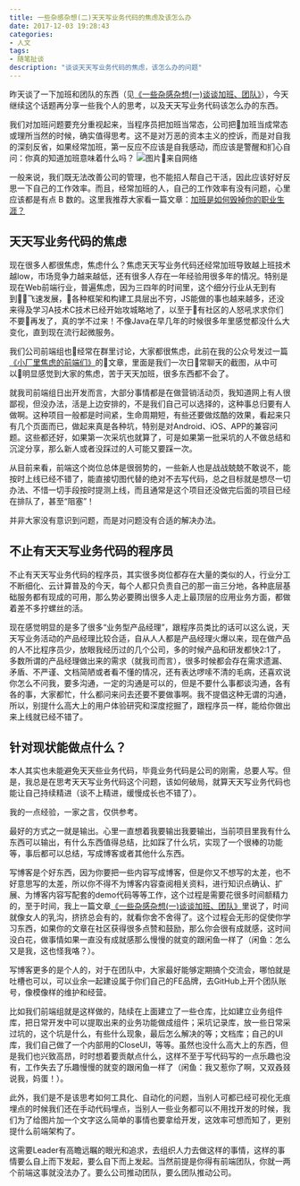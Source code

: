 ```yaml
---
title: 一些杂感杂想(二)天天写业务代码的焦虑及该怎么办
date: 2017-12-03 19:28:43
categories:
- 人文
tags:
- 随笔扯谈
description: "谈谈天天写业务代码的焦虑，该怎么办的问题"
---
```


昨天谈了一下加班和团队的东西（见[《一些杂感杂想(一)谈谈加班、团队》](https://dunizb.com/2017/12/01/%E4%B8%80%E4%BA%9B%E6%9D%82%E6%84%9F%E6%9D%82%E6%83%B3/)），今天继续这个话题再分享一些我个人的思考，以及天天写业务代码该怎么办的东西。

我们对加班问题要充分重视起来，当程序员把加班当常态，公司把加班当成常态或理所当然的时候，确实值得思考。这不是对万恶的资本主义的控诉，而是对自我的深刻反省，如果经常加班，第一反应不应该是自我感动，而应该是警醒和扪心自问：你真的知道加班意味着什么吗？
![图片来自网络](//ww2.sinaimg.cn/large/006tNc79ly1g5d89t0tvoj30xc0ofwiv.jpg)

一般来说，我们既无法改善公司的管理，也不能招人帮自己干活，因此应该好好反思一下自己的工作效率。而且，经常加班的人，自己的工作效率有没有问题，心里应该都是有点 B 数的。这里我推荐大家看一篇文章：[加班是如何毁掉你的职业生涯？](https://maimai.cn/article/detail?fid=212715620&from=single_feed)

## 天天写业务代码的焦虑

现在很多人都很焦虑，焦虑什么？焦虑天天写业务代码还经常加班导致越上班技术越low，市场竞争力越来越低，还有很多人存在一年经验用很多年的情况。特别是现在Web前端行业，普遍焦虑，因为三四年的时间里，这个细分行业从无到有到飞速发展，各种框架和构建工具层出不穷，JS能做的事也越来越多，还没来得及学习A技术C技术已经开始攻城略地了，以至于有社区的人怒吼求求你们不要再发了，真的学不过来！不像Java在早几年的时候很多年里感觉都没什么大变化，直到现在流行起微服务。

我们公司前端组也经常在群里讨论，大家都很焦虑，此前在我的公众号发过一篇[《小厂里焦虑的前端们》](https://mp.weixin.qq.com/s?__biz=MzI0MDIwNTQ1Mg==&mid=2676491997&idx=1&sn=4142f5cb9bdc16a6e0a9ac6162f58d33&chksm=f362cd3ec41544286945fc83ff313eaa335b026f0936318778b45d036e25a63501fda8e445c6&mpshare=1&scene=23&srcid=1202yLGu8fwyRdveblotzguK#rd)的文章，里面是我们一次日常聊天的截图，从中可以明显感觉到大家的焦虑，苦于天天加班，很多东西都不会了。

就我司前端组日出开发而言，大部分事情都是在做营销活动页，我知道网上有人很鄙视，但没办法，活是上边安排的，不是我们自己可以选择的，这种事总归要有人做啊。这种项目一般都是时间紧，生命周期短，有些还要做炫酷的效果，看起来只有几个页面而已，做起来真是各种坑，特别是对Android、iOS、APP的兼容问题。这些都还好，如果第一次采坑也就算了，可是如果第一批采坑的人不做总结和沉淀分享，那么新人或者没踩过的人可能又要踩一次。

从目前来看，前端这个岗位总体是很弱势的，一些新人也是战战兢兢不敢说不，能按时上线已经不错了，能直接切图代替的绝对不去写代码，总之目标就是想尽一切办法、不惜一切手段按时提测上线，而且通常是这个项目还没做完后面的项目已经在排队了，甚至“阻塞”！

并非大家没有意识到问题，而是对问题没有合适的解决办法。

## 不止有天天写业务代码的程序员

不止有天天写业务代码的程序员，其实很多岗位都存在大量的类似的人，行业分工不断细化、云计算普及的今天，每个人都只负责自己的那一亩三分地，各种底层基础服务都有现成的可用，那么势必要腾出很多人走上最顶层的应用业务方面，都做着差不多拧螺丝的活。

现在感觉明显的是多了很多“业务型产品经理”，跟程序员类比的话可以这么说，天天写业务活动的产品经理比较合适，自从人人都是产品经理火爆以来，现在做产品的人不比程序员少，放眼我经历过的几个公司，多的时候产品和研发都快2:1了，多数所谓的产品经理做出来的需求（就我司而言），很多时候都会存在需求遗漏、矛盾、不严谨、文档简陋或者看不懂的情况，还有表达啰嗦不清的毛病，还喜欢说你怎么不问我，要多沟通，一定的沟通是可以的，但是不要什么事都谈沟通，各有各的事，大家都忙，什么都问来问去还要不要做事啊。我不提倡这种无谓的沟通，所以，别提什么高大上的用户体验研究和深度挖掘了，跟程序员一样，能给你做出来上线就已经不错了。

## 针对现状能做点什么？

本人其实也未能避免天天些业务代码，毕竟业务代码是公司的刚需，总要人写。但是，我总是在思考天天写业务代码这个问题，该如何破局，就算天天写业务代码也能让自己持续精进（谈不上精进，缓慢成长也不错了）。

我的一点经验，一家之言，仅供参考。

最好的方式之一就是输出。心里一直想着我要输出我要输出，当前项目里我有什么东西可以输出，有什么东西值得总结，比如踩了什么坑，实现了一个很棒的功能等，事后都可以总结，写成博客或者其他什么东西。

写博客是个好东西，因为你要把一些内容写成博客，但是你又不想写的太差，也不好意思写的太差，所以你不得不为博客内容查阅相关资料，进行知识点确认、扩展、为博客内容写配套的demo代码等等工作，这个过程是需要花很多时间额精力的，至于时间，我上一篇文章[《一些杂感杂想(一)谈谈加班、团队》](https://dunizb.com/2017/12/01/%E4%B8%80%E4%BA%9B%E6%9D%82%E6%84%9F%E6%9D%82%E6%83%B3/)里说了，时间就像女人的乳沟，挤挤总会有的，就看你舍不舍得了。这个过程会无形的促使你学习东西，如果你的文章在社区获得很多点赞和鼓励，那么你会很有成就感，这时间没白花，做事情如果一直没有成就感那么慢慢的就变的跟闲鱼一样了（闲鱼：怎么又是我，这也怪我咯？）。

写博客更多的是个人的，对于在团队中，大家最好能够定期搞个交流会，哪怕就是吐槽也可以，可以业余一起建设属于你们自己的FE品牌，去GitHub上开个团队账号，像模像样的维护和经营。

比如我们前端组就是这样做的，陆续在上面建立了一些仓库，比如建立业务组件库，把日常开发中可以提取出来的业务功能做成组件；采坑记录库，放一些日常采过坑的，这个坑是什么，有些什么现象，最后怎么解决的等；文档库；自己的UI库，我们自己做了一个内部用的CloseUI，等等。虽然也没什么高大上的东西，但是我们也兴致高昂，时时想着要贡献点什么，这样不至于写代码写的一点乐趣也没有，工作失去了乐趣慢慢的就变的跟闲鱼一样了（闲鱼：我又惹你了啊，又双叒叕说我，妈蛋！）。

此外，我们是不是该思考如何工具化、自动化的问题，当别人可都已经可视化无痕埋点的时候我们还在手动代码埋点，当别人一些业务都可以不用找开发的时候，我们为了给图片加一个文字这么简单的事情也要拿给开发，这效率可想而知了，更别提什么前端架构了。

这需要Leader有高瞻远瞩的眼光和追求，去组织人力去做这样的事情，这样的事情要么自上而下发起，要么自下而上发起。当然前提是你得有前端团队，你就一两个前端这事就没法办了。要么公司推动团队，要么团队推动公司。